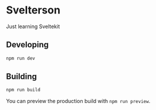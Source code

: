 # Svelterson

Just learning Sveltekit

## Developing

```bash
npm run dev
```

## Building

```bash
npm run build
```

You can preview the production build with `npm run preview`.

